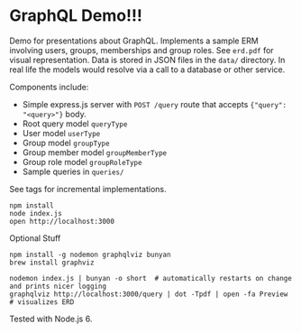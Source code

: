 # GraphQL Demo!!!

Demo for presentations about GraphQL. Implements a sample ERM involving users, groups, memberships and group roles. See `erd.pdf` for visual representation. Data is stored in JSON files in the `data/` directory. In real life the models would resolve via a call to a database or other service.

Components include:

* Simple express.js server with `POST /query` route that accepts `{"query": "<query>"}` body.
* Root query model `queryType`
* User model `userType`
* Group model `groupType`
* Group member model `groupMemberType`
* Group role model `groupRoleType`
* Sample queries in `queries/`


See tags for incremental implementations.

```
npm install
node index.js
open http://localhost:3000
```

Optional Stuff

```
npm install -g nodemon graphqlviz bunyan
brew install graphviz

nodemon index.js | bunyan -o short  # automatically restarts on change and prints nicer logging
graphqlviz http://localhost:3000/query | dot -Tpdf | open -fa Preview   # visualizes ERD
```

Tested with Node.js 6.
